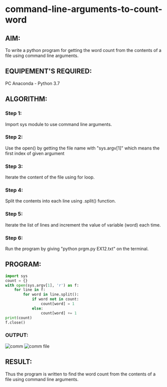 # command-line-arguments-to-count-word
## AIM:
To write a python program for getting the word count from the contents of a file using command line arguments.
## EQUIPEMENT'S REQUIRED: 
PC
Anaconda - Python 3.7
## ALGORITHM: 
### Step 1:
Import sys module to use command line arguments.
### Step 2: 
 Use the open() by getting the file name with "sys.argv[1]" which means the first index of given argument
### Step 3: 
Iterate the content of the file using for loop.
### Step 4:  
Split the contents into each line using .split() function.
### Step 5: 
Iterate the list of lines and increment the value of variable (word) each time.
### Step 6: 
Run the program by giving "python prgm.py EX12.txt" on the terminal.
## PROGRAM:
```python
import sys
count = {}
with open(sys.argv[1], 'r') as f:
    for line in f:
        for word in line.split():
            if word not in count:
                count[word] = 1
            else:
                count[word] += 1
print(count)
f.close()
```
### OUTPUT:
![comm](https://github.com/Adhithyaram29D/command-line-arguments-to-count-word/assets/119393540/918e4d7a-fa03-4c1d-9786-b270dbdb6cc6)
![comm file](https://github.com/Adhithyaram29D/command-line-arguments-to-count-word/assets/119393540/50d2b2e9-0063-4758-a66d-8af02ffee7b2)
## RESULT:
Thus the program is written to find the word count from the contents of a file using command line arguments.
